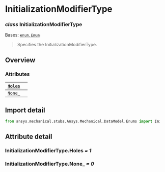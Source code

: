 <a id="initializationmodifiertype"></a>

# InitializationModifierType

<a id="InitializationModifierType"></a>

### *class* InitializationModifierType

Bases: [`enum.Enum`](https://docs.python.org/3/library/enum.html#enum.Enum)

> Specifies the InitializationModifierType.

> <!-- !! processed by numpydoc !! -->

<a id="overview"></a>

## Overview

### Attributes

| [`Holes`](#InitializationModifierType.Holes)   |    |
|------------------------------------------------|----|
| [`None_`](#InitializationModifierType.None_)   |    |

<a id="import-detail"></a>

## Import detail

```python
from ansys.mechanical.stubs.Ansys.Mechanical.DataModel.Enums import InitializationModifierType
```

<a id="attribute-detail"></a>

## Attribute detail

<a id="InitializationModifierType.Holes"></a>

### InitializationModifierType.Holes *= 1*

<a id="InitializationModifierType.None_"></a>

### InitializationModifierType.None_ *= 0*
